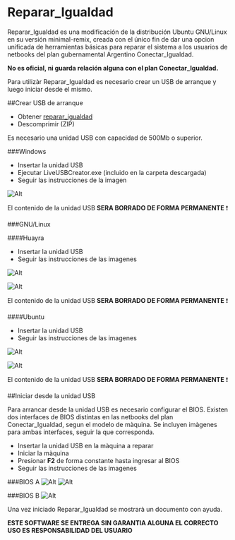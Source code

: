 Reparar_Igualdad
=================

Reparar_Igualdad es una modificación de la distribución Ubuntu GNU/Linux en su versión minimal-remix, creada con el único fin de dar una opcion unificada de herramientas básicas para reparar el sistema a los usuarios de netbooks del plan gubernamental Argentino Conectar_Igualdad. 

**No es oficial, ni guarda relación alguna con el plan Conectar_Igualdad.** 

Para utilizàr Reparar_Igualdad es necesario crear un USB de arranque y luego iniciar desde el mismo.

##Crear USB de arranque

- Obtener [reparar_igualdad](https://sourceforge.net/projects/repararigualdad/files/latest/download)
- Descomprimir (ZIP)

Es necesario una unidad USB con capacidad de 500Mb o superior.

###Windows

- Insertar la unidad USB
- Ejecutar LiveUSBCreator.exe (incluido en la carpeta descargada)
- Seguir las instrucciones de la imagen

![Alt](http://fotos.subefotos.com/5b752e5f09845db5396653239109bb92o.png)

El contenido de la unidad USB **SERA BORRADO DE FORMA PERMANENTE** :exclamation:

###GNU/Linux

####Huayra

- Insertar la unidad USB
- Seguir las instrucciones de las imagenes

![Alt](http://fotos.subefotos.com/e153b8ad66da7ea0ffce2bf6b2b6cff7o.png)

![Alt](http://fotos.subefotos.com/543e3a471a31590229a6493c8f668fc2o.png)

El contenido de la unidad USB **SERA BORRADO DE FORMA PERMANENTE** :exclamation:

####Ubuntu

- Insertar la unidad USB
- Seguir las instrucciones de las imagenes

![Alt](http://fotos.subefotos.com/fa811fdb1628cb12e5f14da1d9f0e1a2o.png)

![Alt](http://fotos.subefotos.com/b5569741be4b4e73702f82c5c89eb178o.png)

El contenido de la unidad USB **SERA BORRADO DE FORMA PERMANENTE** :exclamation:

##Iniciar desde la unidad USB

Para arrancar desde la unidad USB es necesario configurar el BIOS. Existen dos interfaces de BIOS distintas en las netbooks del plan Conectar_Igualdad, segun el modelo de màquina. Se incluyen imàgenes para ambas interfaces, seguir la que corresponda.

- Insertar la unidad USB en la màquina a reparar
- Iniciar la màquina
- Presionar **F2** de forma constante hasta ingresar al BIOS
- Seguir las instrucciones de las imagenes 

###BIOS A
![Alt](http://fotos.subefotos.com/d38264e83658e9aabd79f313c07bac8bo.png)
![Alt](http://fotos.subefotos.com/a58649e564a5233266e6eb66b41d605fo.png)

###BIOS B
![Alt](http://fotos.subefotos.com/d93ae1ef4c2654614003d8f7a037ad5fo.png)

Una vez iniciado Reparar_Igualdad se mostrarà un documento con ayuda. 

**ESTE SOFTWARE SE ENTREGA SIN GARANTIA ALGUNA EL CORRECTO USO ES RESPONSABILIDAD DEL USUARIO**    
